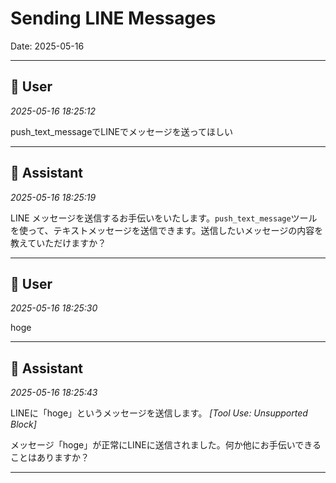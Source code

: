 # Sending LINE Messages

Date: 2025-05-16

---

## 👤 User
*2025-05-16 18:25:12*

push_text_messageでLINEでメッセージを送ってほしい

---

## 🤖 Assistant
*2025-05-16 18:25:19*

LINE メッセージを送信するお手伝いをいたします。`push_text_message`ツールを使って、テキストメッセージを送信できます。送信したいメッセージの内容を教えていただけますか？

---

## 👤 User
*2025-05-16 18:25:30*

hoge

---

## 🤖 Assistant
*2025-05-16 18:25:43*

LINEに「hoge」というメッセージを送信します。
*[Tool Use: Unsupported Block]*



メッセージ「hoge」が正常にLINEに送信されました。何か他にお手伝いできることはありますか？

---

